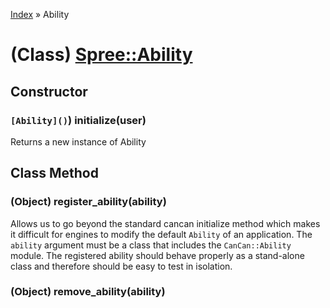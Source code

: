 [Index](../_index.md) » Ability

# (Class) [Spree::Ability](https://github.com/spree/spree/blob/master/core/app/models/spree/ability.rb)

## Constructor
###  `[Ability]()`) **initialize**(user)
Returns a new instance of Ability

## Class Method
### (Object) **register_ability**(ability)
Allows us to go beyond the standard cancan initialize method which makes it
difficult for engines to modify the default `Ability` of an application. The
`ability` argument must be a class that includes the `CanCan::Ability` module.
The registered ability should behave properly as a stand-alone class and
therefore should be easy to test in isolation.

### (Object) **remove_ability**(ability)
